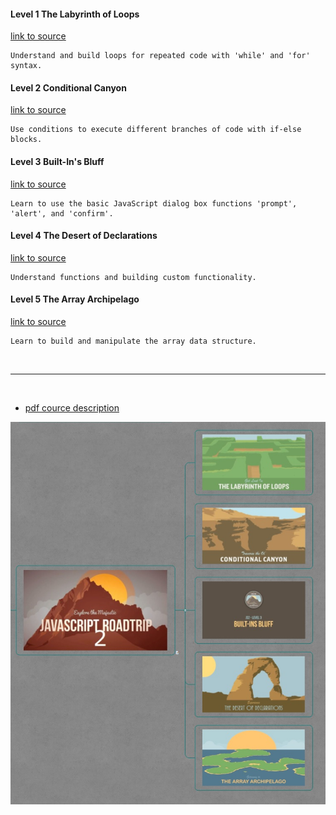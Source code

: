 


#### Level 1 The Labyrinth of Loops

[link to source](https://github.com/tsvetkovpro/js/tree/master/courses/codeschool/js-road-trip-2/level-1)

```
Understand and build loops for repeated code with 'while' and 'for' syntax.
```

#### Level 2 Conditional Canyon

[link to source](https://github.com/tsvetkovpro/js/tree/master/courses/codeschool/js-road-trip-2/level-2)

```
Use conditions to execute different branches of code with if-else blocks.
```

#### Level 3 Built-In's Bluff

[link to source](https://github.com/tsvetkovpro/js/tree/master/courses/codeschool/js-road-trip-2/level-3/dialog-box-functions)

```
Learn to use the basic JavaScript dialog box functions 'prompt', 'alert', and 'confirm'.
```

#### Level 4 The Desert of Declarations

[link to source](https://github.com/tsvetkovpro/js/tree/master/courses/codeschool/js-road-trip-2/level-4)

```
Understand functions and building custom functionality.
```

#### Level 5 The Array Archipelago

[link to source](https://github.com/tsvetkovpro/js/tree/master/courses/codeschool/js-road-trip-2/level-5)

```
Learn to build and manipulate the array data structure.
```

<br />
<hr />
<br />


* [pdf cource description](https://github.com/tsvetkovpro/js/blob/master/courses/codeschool/js-road-trip-2/js2.pdf)



![alt text](./jsrt2.jpg "Level 2")
